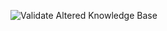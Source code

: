 ![Validate Altered Knowledge Base](https://github.com/mbaumgarten76-gif/Altered_Knowledge_Source/actions/workflows/validate.yml/badge.svg)

